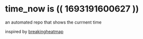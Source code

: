 # time_now is (( 1693191600627 ))

an automated repo that shows the currnent time

inspired by [breakingheatmap](https://github.com/breakingheatmap/breakingheatmap)